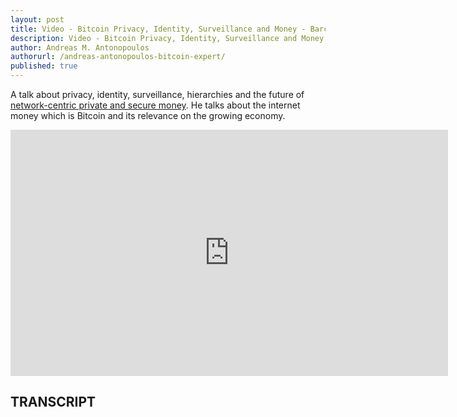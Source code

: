 ```yaml
---
layout: post
title: Video - Bitcoin Privacy, Identity, Surveillance and Money - Barcelona Fablab Meetup March 2016
description: Video - Bitcoin Privacy, Identity, Surveillance and Money - Barcelona Fablab Meetup March 2016
author: Andreas M. Antonopoulos
authorurl: /andreas-antonopoulos-bitcoin-expert/
published: true
---
```


<p>A talk about privacy, identity, surveillance, hierarchies and the future of <a href="/what-is-a-private-key/">network-centric private and secure money</a>. He talks about the internet money which is Bitcoin and its relevance on the growing economy.</p>

<center><iframe width="700" height="394" src="https://www.youtube.com/embed/Vcvl5piGlYg?list=PLPQwGV1aLnTthcG265_FYSaV24hFScvC0" frameborder="0" allowfullscreen></iframe></center>

<h2>TRANSCRIPT</h2>
